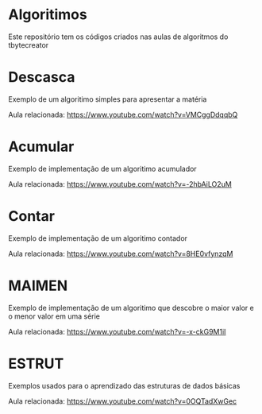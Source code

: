 # Algoritimos
Este repositório tem os códigos criados nas aulas de algoritmos do tbytecreator

# Descasca

Exemplo de um algoritimo simples para apresentar a matéria

Aula relacionada: https://www.youtube.com/watch?v=VMCggDdqqbQ

# Acumular

Exemplo de implementação de um algoritimo acumulador

Aula relacionada: https://www.youtube.com/watch?v=-2hbAiLO2uM

# Contar

Exemplo de implementação de um algoritimo contador

Aula relacionada: https://www.youtube.com/watch?v=8HE0vfynzqM

#  MAIMEN

Exemplo de implementação de um algoritimo que descobre o maior valor e o menor valor em uma série

Aula relacionada: https://www.youtube.com/watch?v=-x-ckG9M1iI


# ESTRUT

Exemplos usados para o aprendizado das estruturas de dados básicas


Aula relacionada: https://www.youtube.com/watch?v=0OQTadXwGec

